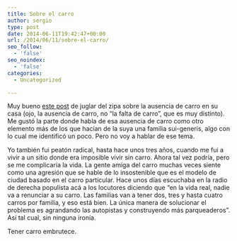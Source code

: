 ```yaml
---
title: Sobre el carro
author: sergio
type: post
date: 2014-06-11T19:42:47+00:00
url: /2014/06/11/sobre-el-carro/
seo_follow:
  - 'false'
seo_noindex:
  - 'false'
categories:
  - Uncategorized

---
```

Muy bueno [este post][1] de juglar del zipa sobre la ausencia de carro en su casa (ojo, la ausencia de carro, no &#8220;la falta de carro&#8221;, que es muy distinto). Me gustó la parte donde habla de esa ausencia de carro como otro elemento más de los que hacían de la suya una familia sui-generis, algo con lo cual me identificó un poco. Pero no voy a hablar de ese tema.

Yo también fui peatón radical, hasta hace unos tres años, cuando me fui a vivir a un sitio donde era imposible vivir sin carro. Ahora tal vez podría, pero se me complicaría la vida. La gente amiga del carro muchas veces siente como una agresión que se hable de lo insostenible que es el modelo de ciudad basado en el carro particular. Hace unos días escuchaba en la radio de derecha populista acá a los locutores diciendo que &#8220;en la vida real, nadie va a renunciar a su carro. Las familias van a tener dos, tres y hasta cuatro carros por familia, y eso está bien. La única manera de solucionar el problema es agrandando las autopistas y construyendo más parqueaderos&#8221;. Así tal cual, sin ninguna ironía.

Tener carro embrutece.

&nbsp;

 [1]: http://www.juglardelzipa.com/wordpress/2014/06/10/el-peaton-radical/ "peaton radical"